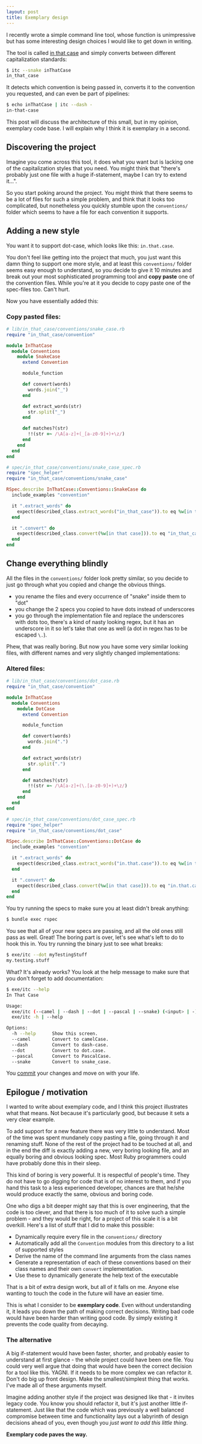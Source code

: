 ```yaml
---
layout: post
title: Exemplary design
---
```


I recently wrote a simple command line tool, whose function is unimpressive but
has some interesting design choices I would like to get down in writing.

The tool is called [in that case](https://github.com/alcesleo/in_that_case) and
simply converts between different capitalization standards:

```bash
$ itc --snake inThatCase
in_that_case
```

It detects which convention is being passed in, converts it to the convention
you requested, and can even be part of pipelines:

```bash
$ echo inThatCase | itc --dash -
in-that-case
```

This post will discuss the architecture of this small, but in my opinion,
exemplary code base. I will explain why I think it is exemplary in a second.

## Discovering the project

Imagine you come across this tool, it does what you want but is lacking one of
the capitalization styles that you need. You might think that "there's probably
just one file with a huge if-statement, maybe I can try to extend it...".

So you start poking around the project. You might think that there seems to be
a lot of files for such a simple problem, and think that it looks too
complicated, but nonetheless you quickly stumble upon the `conventions/` folder
which seems to have a file for each convention it supports.


## Adding a new style

You want it to support dot-case, which looks like this: `in.that.case`.

You don't feel like getting into the project that much, you just want this damn
thing to support one more style, and at least this `conventions/` folder seems
easy enough to understand, so you decide to give it 10 minutes and break out
your most sophisticated programming tool and **copy paste** one of the
convention files. While you're at it you decide to copy paste one of the
spec-files too. Can't hurt.

Now you have essentially added this:

### Copy pasted files:

```ruby
# lib/in_that_case/conventions/snake_case.rb
require "in_that_case/convention"

module InThatCase
  module Conventions
    module SnakeCase
      extend Convention

      module_function

      def convert(words)
        words.join("_")
      end

      def extract_words(str)
        str.split("_")
      end

      def matches?(str)
        !!(str =~ /\A[a-z]+(_[a-z0-9]+)+\z/)
      end
    end
  end
end

# spec/in_that_case/conventions/snake_case_spec.rb
require "spec_helper"
require "in_that_case/conventions/snake_case"

RSpec.describe InThatCase::Conventions::SnakeCase do
  include_examples "convention"

  it ".extract_words" do
    expect(described_class.extract_words("in_that_case")).to eq %w[in that case]
  end

  it ".convert" do
    expect(described_class.convert(%w[in that case])).to eq "in_that_case"
  end
end
```

## Change everything blindly

All the files in the `conventions/` folder look pretty similar, so you decide
to just go through what you copied and change the obvious things.

- you rename the files and every occurrence of "snake" inside them to "dot"
- you change the 2 specs you copied to have dots instead of underscores
- you go through the implementation file and replace the underscores with dots
  too, there's a kind of nasty looking regex, but it has an underscore in it so
  let's take that one as well (a dot in regex has to be escaped `\.`).

Phew, that was really boring. But now you have some very similar looking
files, with different names and very slightly changed implementations:

### Altered files:

```ruby
# lib/in_that_case/conventions/dot_case.rb
require "in_that_case/convention"

module InThatCase
  module Conventions
    module DotCase
      extend Convention

      module_function

      def convert(words)
        words.join(".")
      end

      def extract_words(str)
        str.split(".")
      end

      def matches?(str)
        !!(str =~ /\A[a-z]+(\.[a-z0-9]+)+\z/)
      end
    end
  end
end

# spec/in_that_case/conventions/dot_case_spec.rb
require "spec_helper"
require "in_that_case/conventions/dot_case"

RSpec.describe InThatCase::Conventions::DotCase do
  include_examples "convention"

  it ".extract_words" do
    expect(described_class.extract_words("in.that.case")).to eq %w[in that case]
  end

  it ".convert" do
    expect(described_class.convert(%w[in that case])).to eq "in.that.case"
  end
end
```

You try running the specs to make sure you at least didn't break anything:

```bash
$ bundle exec rspec
```

You see that all of your new specs are passing, and all the old ones still pass
as well. Great! The boring part is over, let's see what's left to do to hook
this in. You try running the binary just to see what breaks:

```bash
$ exe/itc --dot myTestingStuff
my.testing.stuff
```

What? It's already works? You look at the help message to make sure that you
don't forget to add documentation:

```bash
$ exe/itc --help
In That Case

Usage:
  exe/itc (--camel | --dash | --dot | --pascal | --snake) (<input> | -)
  exe/itc -h | --help

Options:
  -h --help      Show this screen.
  --camel        Convert to camelCase.
  --dash         Convert to dash-case.
  --dot          Convert to dot.case.
  --pascal       Convert to PascalCase.
  --snake        Convert to snake_case.
```

You [commit](https://github.com/alcesleo/in_that_case/commit/85039bbeb03d4ac19265517efe5d94f3b1cc00f1) your changes and move on with your life.

## Epilogue / motivation

I wanted to write about exemplary code, and I think this project illustrates
what that means. Not because it's particularly good, but because it sets a very
clear example.

To add support for a new feature there was very little to
understand. Most of the time was spent mundanely copy pasting a file, going
through it and renaming stuff. None of the rest of the project had to be
touched at all, and in the end the diff is exactly adding a new, very boring
looking file, and an equally boring and obvious looking spec. Most Ruby
programmers could have probably done this in their sleep.

This kind of boring is very powerful. It is respectful of people's time. They
do not have to go digging for code that is of no interest to them, and if you
hand this task to a less experienced developer, chances are that he/she would
produce exactly the same, obvious and boring code.

One who digs a bit deeper might say that this is over engineering, that the
code is too clever, and that there is too much of it to solve such a simple
problem - and they would be right, for a project of this scale it is a
bit overkill. Here's a list of stuff that I did to make this possible:

* Dynamically require every file in the `conventions/` directory
* Automatically add all the `Convention` modules from this directory to a list of supported styles
* Derive the name of the command line arguments from the class names
* Generate a representation of each of these conventions based on their class names and their own `convert` implementation.
* Use these to dynamically generate the help text of the executable

That is a bit of extra design work, but all of it falls on me. Anyone
else wanting to touch the code in the future will have an easier time.

This is what I consider to be **exemplary code**. Even without understanding
it, it leads you down the path of making correct decisions. Writing bad code
would have been harder than writing good code. By simply existing it prevents
the code quality from decaying.

### The alternative

A big if-statement would have been faster, shorter, and probably easier to
understand at first glance - the whole project could have been one file. You
could very well argue that doing that would have been the correct decision for
a tool like this. YAGNI. If it needs to be more complex we can refactor it.
Don't do big up front design. Make the smallest/simplest thing that works. I've
made all of these arguments myself.

Imagine adding another style if the project was designed like that - it invites
legacy code. You know you should refactor it, but it's just another little
if-statement. Just like that the code which was previously a well balanced
compromise between time and functionality lays out a labyrinth of design
decisions ahead of you, even though you _just want to add this little thing_.

**Exemplary code paves the way.**
